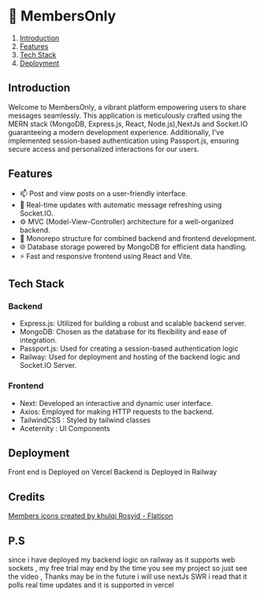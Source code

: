 # 💭 MembersOnly

1. [Introduction](#introduction)
2. [Features](#features)
3. [Tech Stack](#tech-stack)
5. [Deployment](#deployment)

## Introduction

Welcome to MembersOnly, a vibrant platform empowering users to share messages seamlessly. This application is meticulously crafted using the MERN stack (MongoDB, Express.js, React, Node.js),NextJs and Socket.IO guaranteeing a modern development experience. Additionally, I've implemented session-based authentication using Passport.js, ensuring secure access and personalized interactions for our users.

## Features

- 📫 Post and view posts on a user-friendly interface.
- 🔄 Real-time updates with automatic message refreshing using Socket.IO.
- ⚙️ MVC (Model-View-Controller) architecture for a well-organized backend.
- 🔄 Monorepo structure for combined backend and frontend development.
- 🌐 Database storage powered by MongoDB for efficient data handling.
- ⚡️ Fast and responsive frontend using React and Vite.

## Tech Stack

### Backend

- Express.js: Utilized for building a robust and scalable backend server.
- MongoDB: Chosen as the database for its flexibility and ease of integration.
- Passport.js: Used for creating a session-based authentication logic
- Railway: Used for deployment and hosting of the backend logic and Socket.IO Server.

### Frontend

- Next: Developed an interactive and dynamic user interface.
- Axios: Employed for making HTTP requests to the backend.
- TailwindCSS : Styled by tailwind classes
- Aceternity : UI Components

## Deployment

Front end is Deployed on Vercel
Backend is Deployed in Railway

## Credits

<a href="https://www.flaticon.com/free-icons/members" title="members icons">Members icons created by khulqi Rosyid - Flaticon</a>

## P.S

since i have deployed my backend logic on railway as it supports web sockets , my free trial may end by the time you see my project so just see the video , Thanks
may be in the future i will use nextJs SWR i read that it polls real time updates and it is supported in vercel
